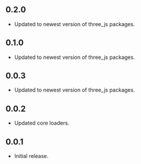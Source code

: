 ## 0.2.0

* Updated to newest version of three_js packages.

## 0.1.0

* Updated to newest version of three_js packages.

## 0.0.3

* Updated to newest version of three_js packages.

## 0.0.2

* Updated core loaders.

## 0.0.1

* Initial release.